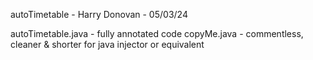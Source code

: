 autoTimetable - Harry Donovan - 05/03/24

autoTimetable.java - fully annotated code
copyMe.java - commentless, cleaner & shorter for java injector or equivalent 

